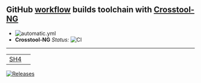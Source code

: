 ## GitHub [workflow](/../../actions) builds toolchain with [Crosstool-NG](https://github.com/crosstool-ng/crosstool-ng/)
- ![automatic.yml](/../../actions/workflows/automatic.yml/badge.svg)
-  **Crosstool-NG** *Status:* ![CI](https://github.com/crosstool-ng/crosstool-ng/workflows/CI/badge.svg)
---
|                                              |                                                         |
|----------------------------------------------|---------------------------------------------------------|
| [SH4](/SH4.config)                           |                                                         |

[![Releases](https://img.shields.io/github/downloads/fegolka/gc/total?style=social)](/../../releases/tag/sh)
